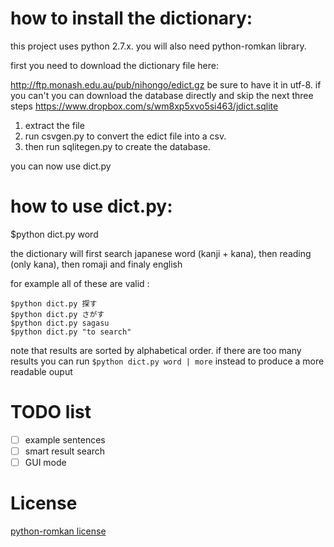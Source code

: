 <h1>how to install the dictionary:</h1>

this project uses python 2.7.x. you will also need python-romkan library.

first you need to download the dictionary file here:

http://ftp.monash.edu.au/pub/nihongo/edict.gz
be sure to have it in utf-8. if you can't you can download the database directly and skip the next three steps
https://www.dropbox.com/s/wm8xp5xvo5si463/jdict.sqlite

1. extract the file
2. run csvgen.py to convert the edict file into a csv.
3. then run sqlitegen.py to create the database.

you can now use dict.py

<h1>how to use dict.py:</h1>

$python dict.py word

the dictionary will first search japanese word (kanji + kana), then reading (only kana), then romaji and finaly english

for example all of these are valid :
```
$python dict.py 探す
$python dict.py さがす
$python dict.py sagasu
$python dict.py "to search"
```

note that results are sorted by alphabetical order.
if there are too many results you can run ```$python dict.py word | more``` instead to produce a more readable ouput

<h1>TODO list</h1>

- [ ] example sentences
- [ ] smart result search
- [ ] GUI mode

<h1>License</h1>

<a href="https://raw.github.com/soimort/python-romkan/master/LICENSE">python-romkan license</a>
